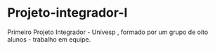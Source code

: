 # Projeto-integrador-I
Primeiro Projeto Integrador - Univesp , formado por um grupo de oito alunos - trabalho em equipe.
